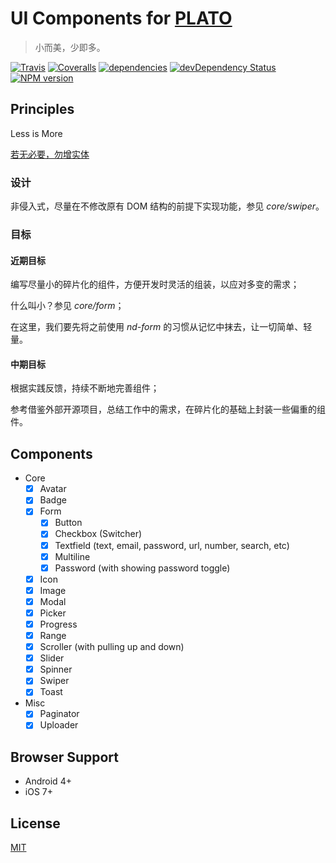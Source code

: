 # UI Components for [PLATO](https://github.com/platojs/plato)

> 小而美，少即多。

[![Travis](https://img.shields.io/travis/platojs/components.svg?style=flat-square)](https://travis-ci.org/platojs/components)
[![Coveralls](https://img.shields.io/coveralls/platojs/components.svg?style=flat-square)](https://coveralls.io/github/platojs/components)
[![dependencies](https://david-dm.org/platojs/components.svg?style=flat-square)](https://david-dm.org/platojs/components)
[![devDependency Status](https://david-dm.org/platojs/components/dev-status.svg?style=flat-square)](https://david-dm.org/platojs/components?type=dev)
[![NPM version](https://img.shields.io/npm/v/plato-components.svg?style=flat-square)](https://npmjs.org/package/plato-components)

## Principles

Less is More

[若无必要，勿增实体](https://zh.wikipedia.org/wiki/奥卡姆剃刀)

### 设计

非侵入式，尽量在不修改原有 DOM 结构的前提下实现功能，参见 *core/swiper*。

### 目标

#### 近期目标

  编写尽量小的碎片化的组件，方便开发时灵活的组装，以应对多变的需求；

  什么叫小？参见 *core/form*；

  在这里，我们要先将之前使用 *nd-form* 的习惯从记忆中抹去，让一切简单、轻量。

#### 中期目标

  根据实践反馈，持续不断地完善组件；

  参考借鉴外部开源项目，总结工作中的需求，在碎片化的基础上封装一些偏重的组件。

## Components

- Core
  - [x] Avatar
  - [x] Badge
  - [x] Form
    - [x] Button
    - [x] Checkbox (Switcher)
    - [x] Textfield (text, email, password, url, number, search, etc)
    - [x] Multiline
    - [x] Password (with showing password toggle)
  - [x] Icon
  - [x] Image
  - [x] Modal
  - [x] Picker
  - [x] Progress
  - [x] Range
  - [x] Scroller (with pulling up and down)
  - [x] Slider
  - [x] Spinner
  - [x] Swiper
  - [x] Toast
- Misc
  - [x] Paginator
  - [x] Uploader

## Browser Support

- Android 4+
- iOS 7+

## License

[MIT](http://opensource.org/licenses/MIT)
